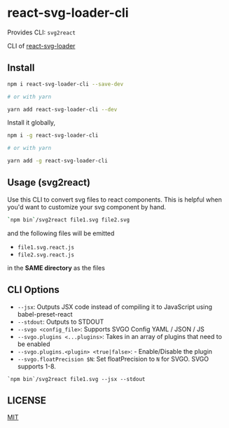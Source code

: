 # react-svg-loader-cli

Provides CLI: `svg2react`

CLI of [react-svg-loader](/packages/react-svg-loader)

## Install

```sh
npm i react-svg-loader-cli --save-dev

# or with yarn

yarn add react-svg-loader-cli --dev
```

Install it globally,

```sh
npm i -g react-svg-loader-cli

# or with yarn

yarn add -g react-svg-loader-cli
```

## Usage (svg2react)

Use this CLI to convert svg files to react components. This is helpful when you'd want to customize your svg component by hand.

```sh
`npm bin`/svg2react file1.svg file2.svg
```

and the following files will be emitted

+ `file1.svg.react.js`
+ `file2.svg.react.js`

in the **SAME directory** as the files

## CLI Options

+ `--jsx`: Outputs JSX code instead of compiling it to JavaScript using babel-preset-react
+ `--stdout`: Outputs to STDOUT
+ `--svgo <config_file>`: Supports SVGO Config YAML / JSON / JS
+ `--svgo.plugins <...plugins>`: Takes in an array of plugins that need to be enabled
+ `--svgo.plugins.<plugin> <true|false>`: - Enable/Disable the plugin
+ `--svgo.floatPrecision $N`: Set floatPrecision to `N` for SVGO. SVGO supports 1-8.

```
`npm bin`/svg2react file1.svg --jsx --stdout
```

## LICENSE

[MIT](https://github.com/boopathi/react-svg-loader/blob/master/LICENSE)
